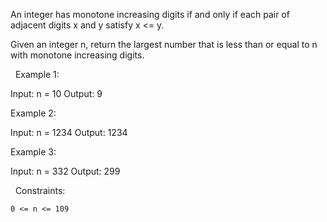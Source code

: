 An integer has monotone increasing digits if and only if each pair of adjacent digits x and y satisfy x <= y.

Given an integer n, return the largest number that is less than or equal to n with monotone increasing digits.

 
Example 1:

Input: n = 10
Output: 9


Example 2:

Input: n = 1234
Output: 1234


Example 3:

Input: n = 332
Output: 299


 
Constraints:


	0 <= n <= 109

